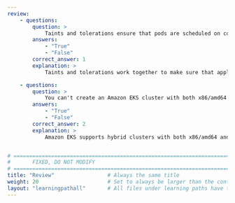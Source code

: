 ```yaml
---
review:
    - questions:
        question: >
            Taints and tolerations ensure that pods are scheduled on correct nodes.
        answers:
            - "True"
            - "False"
        correct_answer: 1                    
        explanation: >
            Taints and tolerations work together to make sure that application pods are not scheduled on wrong architecture nodes.

    - questions:
        question: >
            You can't create an Amazon EKS cluster with both x86/amd64 and arm64 nodes.
        answers:
            - "True"
            - "False"
        correct_answer: 2                   
        explanation: >
            Amazon EKS supports hybrid clusters with both x86/amd64 and arm64 nodes.


# ================================================================================
#       FIXED, DO NOT MODIFY
# ================================================================================
title: "Review"                 # Always the same title
weight: 20                      # Set to always be larger than the content in this path
layout: "learningpathall"       # All files under learning paths have this same wrapper
---
```

